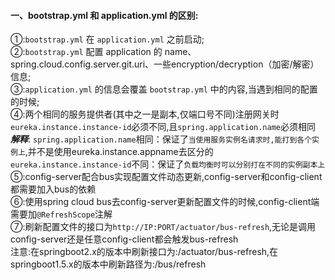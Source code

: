 #### 一、bootstrap.yml 和 application.yml 的区别:
①:`bootstrap.yml` 在 `application.yml` 之前启动;  
②:`bootstrap.yml` 配置 application 的 name、spring.cloud.config.server.git.uri、一些encryption/decryption（加密/解密）信息;  
③:`application.yml` 的信息会覆盖 `bootstrap.yml` 中的内容,当遇到相同的配置的时候;  
④:两个相同的服务提供者(其中之一是副本,仅端口号不同)注册网关时
`eureka.instance.instance-id`必须不同,且`spring.application.name`必须相同  
_**解释**_: 
`spring.application.name`相同：保证了`当使用服务实例名请求时,能打到各个实例上`,并不是使用eureka.instance.appname去区分的  
`eureka.instance.instance-id`不同：保证了`负载均衡时可以分别打在不同的实例副本上`  
⑤:config-server配合bus实现配置文件动态更新,config-server和config-client都需要加入bus的依赖  
⑥:使用spring cloud bus去config-server更新配置文件的时候,config-client端需要加`@RefreshScope`注解  
⑦:刷新配置文件的接口为`http://IP:PORT/actuator/bus-refresh`,无论是调用config-server还是任意config-client都会触发bus-refresh  
注意:在springboot2.x的版本中刷新接口为:/actuator/bus-refresh,在springboot1.5.x的版本中刷新路径为:/bus/refresh
